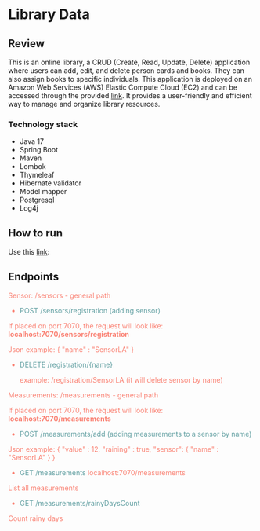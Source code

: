 # Library Data
## Review
This is an online library, a CRUD (Create, Read, Update, Delete) application 
where users can add, edit, and delete person cards and books. 
They can also assign books to specific individuals. This application is deployed 
on an Amazon Web Services (AWS) Elastic Compute Cloud (EC2) and can be accessed 
through the provided [link](http://mylibrary-env.eba-6fniism4.us-east-1.elasticbeanstalk.com). 
It provides a user-friendly 
and efficient way to manage and organize library resources.


### Technology stack
* Java 17
* Spring Boot
* Maven
* Lombok
* Thymeleaf
* Hibernate validator
* Model mapper
* Postgresql
* Log4j

## How to run
Use this [link](http://mylibrary-env.eba-6fniism4.us-east-1.elasticbeanstalk.com): 

## Endpoints
<font color='#fa8072'>Sensor: /sensors - general path

* <font color='#5f9ea0'> POST /sensors/registration (adding sensor) 
</font>

If placed on port 7070, the request will look like:
**localhost:7070/sensors/registration**

Json example:
{
"name" : "SensorLA"
}

* <font color='#5f9ea0'> DELETE /registration/{name}</font>

  example: /registration/SensorLA (it will delete sensor by name)

<font color='#fa8072'>Measurements: /measurements - general path</font>

If placed on port 7070, the request will look like:
**localhost:7070/measurements**

* <font color='#5f9ea0'>POST /measurements/add (adding measurements to a sensor by name)</font>

Json example: {
"value" : 12,
"raining" : true,
"sensor": {
"name" : "SensorLA"
}
}


* <font color='#5f9ea0'>GET /measurements</font>
  localhost:7070/measurements

List all measurements

* <font color='#5f9ea0'>GET /measurements/rainyDaysCount</font>

Count rainy days






